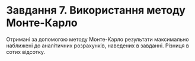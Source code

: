 # Завдання 7. Використання методу Монте-Карло
Отримані за допомогою методу Монте-Карло результати максимально наближені до аналітичних розрахунків, наведених в завданні. Різниця в сотих відсотку.
